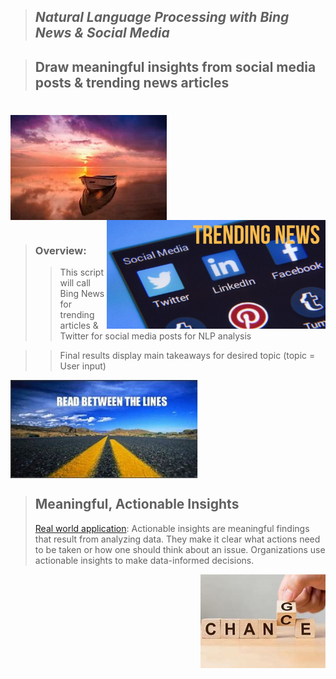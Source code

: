 >## *Natural Language Processing with Bing News & Social Media*  

>## **Draw meaningful insights from social media posts & trending news articles** 
#

<img src="Images/horizon.jpg" align="center" width="250px"/>
<br clear="center"/>

<img src="Images/trending.jpg" align="right" width="350px"/>

#

>### Overview: 
>> This script will call Bing News for trending articles & Twitter for social media posts for NLP analysis 

>> Final results display main takeaways for desired topic (topic = User input)

<img src="Images/nlp.jpg" align="center" width="300px"/>
<br clear="center"/>


>## Meaningful, Actionable Insights
> [Real world application](https://getthematic.com/insights/how-to-get-actionable-insights-from-your-customer-feedback-analysis/#:~:text=Actionable%20insights%20are%20meaningful%20findings%20that%20result%20from,data-informed%20decisions.%20Not%20all%20insights%20are%20actionable%20though.): Actionable insights are meaningful findings that result from analyzing data. They make it clear what actions need to be taken or how one should think about an issue. Organizations use actionable insights to make data-informed decisions.

>
<img src="Images/OIP.jpg" align="right" width="200px"/>
<br clear="center"/>
